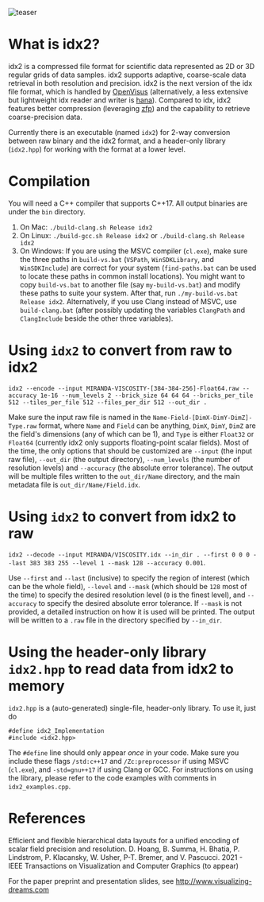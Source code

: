 ![teaser](teaser.png)

# What is idx2?
idx2 is a compressed file format for scientific data represented as 2D or 3D regular grids of data samples. idx2 supports adaptive, coarse-scale data retrieval in both resolution and precision.
idx2 is the next version of the idx file format, which is handled by [OpenVisus](https://github.com/sci-visus/OpenVisus) (alternatively, a less extensive but lightweight idx reader and writer is [hana](https://github.com/hoangthaiduong/hana)). Compared to idx, idx2 features better compression (leveraging [zfp](https://github.com/LLNL/zfp)) and the capability to retrieve coarse-precision data.

Currently there is an executable (named `idx2`) for 2-way conversion between raw binary and the idx2 format, and a header-only library (`idx2.hpp`) for working with the format at a lower level.

# Compilation
You will need a C++ compiler that supports C++17. All output binaries are under the `bin` directory.

1. On Mac:
`./build-clang.sh Release idx2`
2. On Linux:
`./build-gcc.sh Release idx2` or `./build-clang.sh Release idx2`
3. On Windows:
If you are using the MSVC compiler (`cl.exe`), make sure the three paths in `build-vs.bat` (`VSPath`, `WinSDKLibrary`, and `WinSDKInclude`) are correct for your system (`find-paths.bat` can be used to locate these paths in common install locations).
You might want to copy `build-vs.bat` to another file (say `my-build-vs.bat`) and modify these paths to suite your system.
After that, run `./my-build-vs.bat Release idx2`.
Alternatively, if you use Clang instead of MSVC, use `build-clang.bat` (after possibly updating the variables `ClangPath` and `ClangInclude` beside the other three variables).

# Using `idx2` to convert from raw to idx2
`idx2 --encode --input MIRANDA-VISCOSITY-[384-384-256]-Float64.raw --accuracy 1e-16 --num_levels 2 --brick_size 64 64 64 --bricks_per_tile 512 --tiles_per_file 512 --files_per_dir 512 --out_dir .`

Make sure the input raw file is named in the `Name-Field-[DimX-DimY-DimZ]-Type.raw` format, where `Name` and `Field` can be anything, `DimX`, `DimY`, `DimZ` are the field's dimensions (any of which can be 1), and `Type` is either `Float32` or `Float64` (currently idx2 only supports floating-point scalar fields). Most of the time, the only options that should be customized are `--input` (the input raw file), `--out_dir` (the output directory), `--num_levels` (the number of resolution levels) and `--accuracy` (the absolute error tolerance). The output will be multiple files written to the `out_dir/Name` directory, and the main metadata file is `out_dir/Name/Field.idx`.

# Using `idx2` to convert from idx2 to raw
`idx2 --decode --input MIRANDA/VISCOSITY.idx --in_dir . --first 0 0 0 --last 383 383 255 --level 1 --mask 128 --accuracy 0.001`.

Use `--first` and `--last` (inclusive) to specify the region of interest (which can be the whole field), `--level` and `--mask` (which should be `128` most of the time) to specify the desired resolution level (`0` is the finest level), and `--accuracy` to specify the desired absolute error tolerance. If `--mask` is not provided, a detailed instruction on how it is used will be printed. The output will be written to a `.raw` file in the directory specified by `--in_dir`.

# Using the header-only library `idx2.hpp` to read data from idx2 to memory
`idx2.hpp` is a (auto-generated) single-file, header-only library. To use it, just do

```
#define idx2_Implementation
#include <idx2.hpp>
```

The `#define` line should only appear *once* in your code.
Make sure you include these flags `/std:c++17` and `/Zc:preprocessor` if using MSVC (`cl.exe`), and `-std=gnu++17` if using Clang or GCC.
For instructions on using the library, please refer to the code examples with comments in `idx2_examples.cpp`.

# References
Efficient and flexible hierarchical data layouts for a unified encoding of scalar field precision and resolution.
D. Hoang, B. Summa, H. Bhatia, P. Lindstrom, P. Klacansky, W. Usher, P-T. Bremer, and V. Pascucci.
2021 - IEEE Transactions on Visualization and Computer Graphics (to appear)

For the paper preprint and presentation slides, see http://www.visualizing-dreams.com
